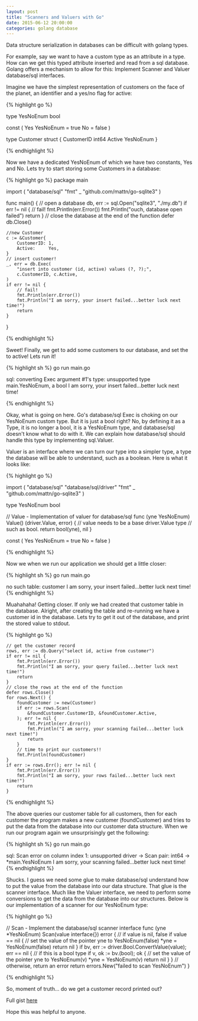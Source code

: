 ```yaml
---
layout: post
title: "Scanners and Valuers with Go"
date: 2015-06-12 20:00:00
categories: golang database
---
```


Data structure serialization in databases can be difficult with golang types.

For example, say we want to have a custom type as an attribute in a type.  How 
can we get this typed attribute inserted and read from a sql database.  Golang 
offers a mechanism to allow for this: Implement Scanner and Valuer database/sql 
interfaces.

Imagine we have the simplest representation of customers on the face of the 
planet, an identifier and a yes/no flag for active:

{% highlight go %}

type YesNoEnum bool

const (
	Yes YesNoEnum = true
	No            = false
)

type Customer struct {
	CustomerID int64
	Active     YesNoEnum
}

{% endhighlight %}

Now we have a dedicated YesNoEnum of which we have two constants, Yes and No. 
Lets try to start storing some Customers in a database:


{% highlight go %}
package main

import (
	"database/sql"
	"fmt"
	_ "github.com/mattn/go-sqlite3"
)

func main() {
	// open a database
	db, err := sql.Open("sqlite3", "./my.db")
	if err != nil {
		// fail!
		fmt.Println(err.Error())
		fmt.Println("ouch, database open failed")
		return
	}
	// close the database at the end of the function
	defer db.Close()

	//new Customer
	c := &Customer{
		CustomerID: 1,
		Active:     Yes,
	}
	// insert customer!
	_, err = db.Exec(
		"insert into customer (id, active) values (?, ?);",
		c.CustomerID, c.Active,
	)
	if err != nil {
		// fail!
		fmt.Println(err.Error())
		fmt.Println("I am sorry, your insert failed...better luck next time!")
		return
	}
}

{% endhighlight %}

Sweet!  Finally, we get to add some customers to our database, and set the to 
active!  Lets run it!

{% highlight sh %}
    go run main.go

sql: converting Exec argument #1's type: unsupported type main.YesNoEnum, a bool
I am sorry, your insert failed...better luck next time!

{% endhighlight %}

Okay, what is going on here.  Go's database/sql Exec is choking on our YesNoEnum custom
type.  But it is just a bool right?  No, by defining it as a Type, it is no longer a bool, it is a YesNoEnum type, and database/sql doesn't know what to do with it.  We can explain how database/sql should handle this type by implementing sql.Valuer.

Valuer is an interface where we can turn our type into a simpler type, a type the database will be able to understand, such as a boolean.  Here is what it looks like:

{% highlight go %}

import (
	"database/sql"
	"database/sql/driver"
	"fmt"
	_ "github.com/mattn/go-sqlite3"
)

type YesNoEnum bool

// Value - Implementation of valuer for database/sql
func (yne YesNoEnum) Value() (driver.Value, error) {
    // value needs to be a base driver.Value type
    // such as bool.
	return bool(yne), nil
}

const (
	Yes YesNoEnum = true
	No            = false
)
    
{% endhighlight %}

Now we when we run our application we should get a little closer:

{% highlight sh %}
    go run main.go

no such table: customer
I am sorry, your insert failed...better luck next time!
{% endhighlight %}

Muahahaha! Getting closer.  If only we had created that customer table in the database. Alright, after creating the table and re-running we have a customer id in the database.  Lets try to get it out of the database, and print the stored value to stdout.

{% highlight go %}

	// get the customer record
	rows, err := db.Query("select id, active from customer")
	if err != nil {
		fmt.Println(err.Error())
		fmt.Println("I am sorry, your query failed...better luck next time!")
		return
	}
	// close the rows at the end of the function
	defer rows.Close()
	for rows.Next() {
		foundCustomer := new(Customer)
		if err := rows.Scan(
			&foundCustomer.CustomerID, &foundCustomer.Active,
		); err != nil {
			fmt.Println(err.Error())
			fmt.Println("I am sorry, your scanning failed...better luck next time!")
			return
		}
		// time to print our customers!!
		fmt.Println(foundCustomer)
	}
	if err := rows.Err(); err != nil {
		fmt.Println(err.Error())
		fmt.Println("I am sorry, your rows failed...better luck next time!")
		return
	}
{% endhighlight %}

The above queries our customer table for all customers, then for each customer the program makes a new customer (foundCustomer) and tries to put the data from the database into our customer data structure.  When we run our program again we unsurprisingly get the following:

{% highlight sh %}
go run main.go

sql: Scan error on column index 1: unsupported driver -> Scan pair: int64 -> *main.YesNoEnum
I am sorry, your scanning failed...better luck next time!
{% endhighlight %}

Shucks.  I guess we need some glue to make database/sql understand how to put the value from the database into our data structure.  That glue is the scanner interface.  Much like the Valuer interface, we need to perform some conversions to get the data from the database into our structures.  Below is our implementation of a scanner for our YesNoEnum type:

{% highlight go %}

// Scan - Implement the database/sql scanner interface
func (yne *YesNoEnum) Scan(value interface{}) error {
	// if value is nil, false
	if value == nil {
		// set the value of the pointer yne to YesNoEnum(false)
		*yne = YesNoEnum(false)
		return nil
	}
	if bv, err := driver.Bool.ConvertValue(value); err == nil {
		// if this is a bool type
		if v, ok := bv.(bool); ok {
			// set the value of the pointer yne to YesNoEnum(v)
			*yne = YesNoEnum(v)
			return nil
		}
	}
	// otherwise, return an error
	return errors.New("failed to scan YesNoEnum")
}

{% endhighlight %}

So, moment of truth... do we get a customer record printed out?

Full gist [here][scanner-valuer-gist]

Hope this was helpful to anyone.

[scanner-valuer-gist]: https://gist.github.com/husobee/cac9cddbaacc1d3a7ae1
